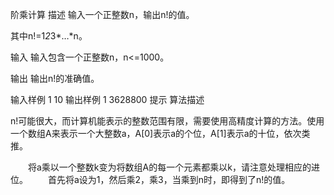 阶乘计算
描述
输入一个正整数n，输出n!的值。

其中n!=1*2*3*…*n。


输入
输入包含一个正整数n，n<=1000。

输出
输出n!的准确值。

输入样例 1 
10
输出样例 1
3628800
提示
算法描述

n!可能很大，而计算机能表示的整数范围有限，需要使用高精度计算的方法。使用一个数组A来表示一个大整数a，A[0]表示a的个位，A[1]表示a的十位，依次类推。

　　将a乘以一个整数k变为将数组A的每一个元素都乘以k，请注意处理相应的进位。
　　首先将a设为1，然后乘2，乘3，当乘到n时，即得到了n!的值。



